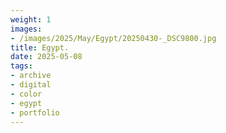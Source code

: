 ```yaml
---
weight: 1
images:
- /images/2025/May/Egypt/20250430-_DSC9800.jpg
title: Egypt.
date: 2025-05-08
tags:
- archive
- digital
- color
- egypt
- portfolio
---
```


